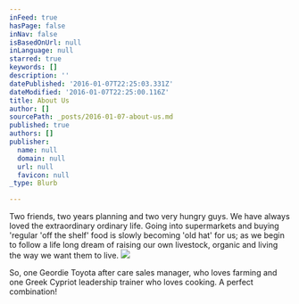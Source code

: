 ```yaml
---
inFeed: true
hasPage: false
inNav: false
isBasedOnUrl: null
inLanguage: null
starred: true
keywords: []
description: ''
datePublished: '2016-01-07T22:25:03.331Z'
dateModified: '2016-01-07T22:25:00.116Z'
title: About Us
author: []
sourcePath: _posts/2016-01-07-about-us.md
published: true
authors: []
publisher:
  name: null
  domain: null
  url: null
  favicon: null
_type: Blurb

---
```

Two friends, two years planning and two very hungry guys. We have always loved the extraordinary ordinary life. Going into supermarkets and buying 'regular 'off the shelf' food is slowly becoming 'old hat' for us; as we begin to follow a life long dream of raising our own livestock, organic and living the way we want them to live.
![](https://the-grid-user-content.s3-us-west-2.amazonaws.com/9f9d8b0d-338a-44fa-940c-1794cab2981e.JPG)

So, one Geordie Toyota after care sales manager, who loves farming and one Greek Cypriot leadership trainer who loves cooking. A perfect combination!
